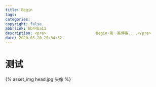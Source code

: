 ```yaml
---
title: Begin
tags:
categories: 
copyright: false
abbrlink: bb44ba11
description: <pre>						Begin-第一篇博客....</pre>
date: 2020-05-20 20:34:52
---
```


# **测试**



{% asset_img head.jpg 头像 %}